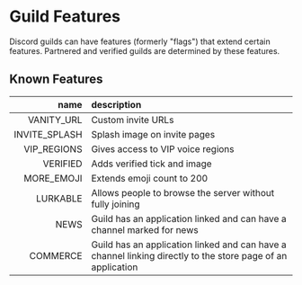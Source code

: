 # Guild Features
Discord guilds can have features (formerly "flags") that extend certain features.
Partnered and verified guilds are determined by these features.

## Known Features
| name | description |
| --: | :-- |
| VANITY\_URL | Custom invite URLs |
| INVITE\_SPLASH | Splash image on invite pages |
| VIP\_REGIONS | Gives access to VIP voice regions |
| VERIFIED | Adds verified tick and image |
| MORE\_EMOJI | Extends emoji count to 200 |
| LURKABLE | Allows people to browse the server without fully joining |
| NEWS | Guild has an application linked and can have a channel marked for news |
| COMMERCE | Guild has an application linked and can have a channel linking directly to the store page of an application |
